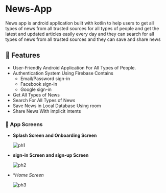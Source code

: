 # News-App
News app is android application built with kotlin to help users to get all types of news from all trusted sources for all types of people and get the latest and updated articles easily every day and they can search for all types of news from all trusted sources and they can save and share news


## 🦾 Features
- User-Friendly Android Application For All Types of People.
- Authentication System Using Firebase Contains
  - Email/Password sign-in
  - Facebook sign-in
  - Google sign-in
- Get All Types of News 
- Search For All Types of News
- Save News in Local Database Using room 
- Share News With implicit intents

### 📱 App Screens
- </B> **Splash Screen and Onboarding Screen** 

  ![ph1](https://user-images.githubusercontent.com/71784734/209448924-d5b03631-31cf-4c89-a066-5df555268341.png)
  
- </B> **sign-in Screen and sign-up Screen** 
  
  ![ph2](https://user-images.githubusercontent.com/71784734/209449021-e24d9911-c4b7-4aee-ab8b-faa9f46cd361.png)
  
- </B> **Home Screen* 

  ![ph3](https://user-images.githubusercontent.com/71784734/209449083-b705d0ca-74e0-4056-afab-fe0bd5b60e78.png)


